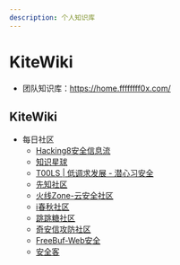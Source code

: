 ```yaml
---
description: 个人知识库
---
```


# KiteWiki

* 团队知识库：https://home.ffffffff0x.com/

## KiteWiki

* 每日社区
  * [Hacking8安全信息流](https://i.hacking8.com/forums/)
  * [知识星球](https://wx.zsxq.com)
  * [T00LS | 低调求发展 - 潜心习安全](https://www.t00ls.cc)
  * [先知社区](https://xz.aliyun.com)
  * [火线Zone-云安全社区](https://zone.huoxian.cn/?sort=newest)
  * [i春秋社区](https://bbs.ichunqiu.com/forum-59-1.html)
  * [跳跳糖社区](https://tttang.com)
  * [奇安信攻防社区](https://forum.butian.net)
  * [FreeBuf-Web安全](https://www.freebuf.com/articles/web)
  * [安全客](https://www.anquanke.com)
